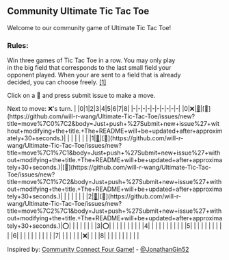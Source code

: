 ## Community Ultimate Tic Tac Toe
Welcome to our community game of Ultimate Tic Tac Toe!

### Rules:
Win three games of Tic Tac Toe in a row. You may only play  
in the big field that corresponds to the last small field your  
opponent played. When your are sent to a field that is already  
decided, you can choose freely. [[1]](https://bejofo.net/ttt)  

Click on a 👾 and press submit issue to make a move.  


Next to move: ❌'s turn.
| |0|1|2|3|4|5|6|7|8|
|-|-|-|-|-|-|-|-|-|-|
|0|❌|[👾](https://github.com/will-r-wang/Ultimate-Tic-Tac-Toe/issues/new?title=move%7C0%7C1&body=Just+push+%27Submit+new+issue%27+without+modifying+the+title.+The+README+will+be+updated+after+approximately+30+seconds.)|[👾](https://github.com/will-r-wang/Ultimate-Tic-Tac-Toe/issues/new?title=move%7C0%7C2&body=Just+push+%27Submit+new+issue%27+without+modifying+the+title.+The+README+will+be+updated+after+approximately+30+seconds.)| | | | | | |
|1|[👾](https://github.com/will-r-wang/Ultimate-Tic-Tac-Toe/issues/new?title=move%7C1%7C0&body=Just+push+%27Submit+new+issue%27+without+modifying+the+title.+The+README+will+be+updated+after+approximately+30+seconds.)|[👾](https://github.com/will-r-wang/Ultimate-Tic-Tac-Toe/issues/new?title=move%7C1%7C1&body=Just+push+%27Submit+new+issue%27+without+modifying+the+title.+The+README+will+be+updated+after+approximately+30+seconds.)|[👾](https://github.com/will-r-wang/Ultimate-Tic-Tac-Toe/issues/new?title=move%7C1%7C2&body=Just+push+%27Submit+new+issue%27+without+modifying+the+title.+The+README+will+be+updated+after+approximately+30+seconds.)| | | | | | |
|2|[👾](https://github.com/will-r-wang/Ultimate-Tic-Tac-Toe/issues/new?title=move%7C2%7C0&body=Just+push+%27Submit+new+issue%27+without+modifying+the+title.+The+README+will+be+updated+after+approximately+30+seconds.)|[👾](https://github.com/will-r-wang/Ultimate-Tic-Tac-Toe/issues/new?title=move%7C2%7C1&body=Just+push+%27Submit+new+issue%27+without+modifying+the+title.+The+README+will+be+updated+after+approximately+30+seconds.)|⭕️| | | | | | |
|3|⭕️| | | | | | | | |
|4| | | | | | | | | |
|5| | | | | | | | | |
|6| | | | | | | | | |
|7| | | | | | |❌| | |
|8| | | | | | | | | |

Inspired by: [Community Connect Four Game!](https://github.com/JonathanGin52/JonathanGin52/) - [@JonathanGin52](https://github.com/jonathangin52)